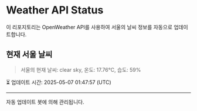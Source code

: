 
# Weather API Status

이 리포지토리는 OpenWeather API를 사용하여 서울의 날씨 정보를 자동으로 업데이트합니다.

## 현재 서울 날씨
> 서울의 현재 날씨: clear sky, 온도: 17.76°C, 습도: 59%

⏳ 업데이트 시간: 2025-05-07 01:47:57 (UTC)

---
자동 업데이트 봇에 의해 관리됩니다.

